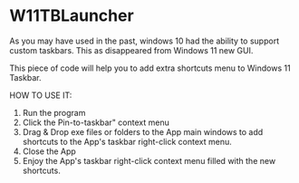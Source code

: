 # W11TBLauncher

As you may have used in the past, windows 10 had the ability to support custom taskbars.
This as disappeared from Windows 11 new GUI.

This piece of code will help you to add extra shortcuts menu to Windows 11 Taskbar.

HOW TO USE IT:
1. Run the program
2. Click the Pin-to-taskbar" context menu
3. Drag & Drop exe files or folders to the App main windows to add shortcuts to the App's taskbar right-click context menu.
4. Close the App
5. Enjoy the App's taskbar right-click context menu filled with the new shortcuts.


